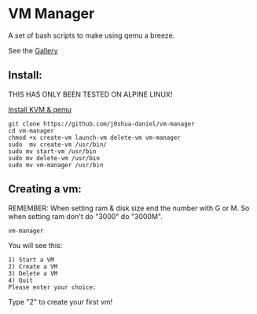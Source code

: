 # VM Manager
A set of bash scripts to make using qemu a breeze.

See the [Gallery](https://github.com/j0shua-daniel/vm-manager/blob/main/gallery.md)

## Install:
THIS HAS ONLY BEEN TESTED ON ALPINE LINUX!


[Install KVM & qemu](https://github.com/j0shua-daniel/vm-manager/blob/main/INSTALL.md)

```
git clone https://github.com/j0shua-daniel/vm-manager
cd vm-manager
chmod +x create-vm launch-vm delete-vm vm-manager
sudo  mv create-vm /usr/bin/
sudo mv start-vm /usr/bin
sudo mv delete-vm /usr/bin
sudo mv vm-manager /usr/bin
```

## Creating a vm:
REMEMBER: When setting ram & disk size end the number with G or M. So when setting ram don't do "3000" do "3000M".

```
vm-manager 
```
You will see this: 
```
1) Start a VM
2) Create a VM
3) Delete a VM
4) Quit
Please enter your choice:
```
Type "2" to create your first vm!
